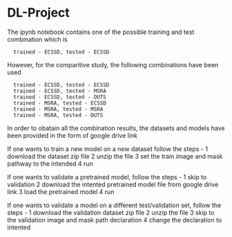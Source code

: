 # DL-Project

The ipynb notebook contains one of the possible training and test combination which is
      
      trained - ECSSD, tested - ECSSD
      
However, for the comparitive study, the following combinations have been used

      trained - ECSSD, tested - ECSSD
      trained - ECSSD, tested - MSRA
      trained - ECSSD, tested - DUTS
      trained - MSRA, tested - ECSSD
      trained - MSRA, tested - MSRA
      trained - MSRA, tested - DUTS
      
In order to obatain all the combination results, the datasets and models have been provided in the form of google drive link

If one wants to train a new model on a new dataset follow the steps -
      1 download the dataset zip file
      2 unzip the file
      3 set the train image and mask pathway to the intended
      4 run
      
If one wants to validate a pretrained model, follow the steps -
      1 skip to validation
      2 download the intented pretrained model file from google drive link
      3 load the pretrained model
      4 run
      
If one wants to validate a model on a different test/validation set, follow the steps - 
      1 download the validation dataset zip file
      2 unzip the file
      3 skip to the validation image and mask path declaration
      4 change the declaration to intented
